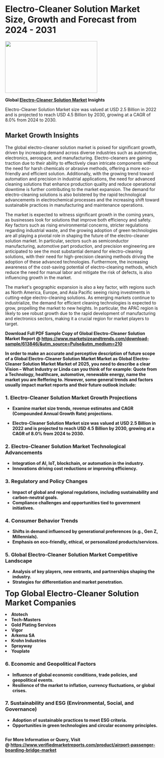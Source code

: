 <H1>Electro-Cleaner Solution Market Size, Growth and Forecast from 2024 - 2031</H1><img class="aligncenter size-medium wp-image-584254" src="https://thirdeyenews.in/wp-content/uploads/2024/09/Global-Market-Research-300x168.jpeg" alt="" width="300" height="168" /><p><strong>Global&nbsp;<a href="https://www.marketsizeandtrends.com/download-sample/613846/&amp;utm_source=Pulse&amp;utm_medium=210">Electro-Cleaner Solution Market</a> Insights</strong></p><p>Electro-Cleaner Solution Market size was valued at USD 2.5 Billion in 2022 and is projected to reach USD 4.5 Billion by 2030, growing at a CAGR of 8.0% from 2024 to 2030.</p><p><h2>Market Growth Insights</h2> <p>The global electro-cleaner solution market is poised for significant growth, driven by increasing demand across diverse industries such as automotive, electronics, aerospace, and manufacturing. Electro-cleaners are gaining traction due to their ability to effectively clean intricate components without the need for harsh chemicals or abrasive methods, offering a more eco-friendly and efficient solution. Additionally, with the growing trend toward automation and precision in industrial applications, the need for advanced cleaning solutions that enhance production quality and reduce operational downtime is further contributing to the market expansion. The demand for electro-cleaning solutions is also bolstered by the rapid technological advancements in electrochemical processes and the increasing shift toward sustainable practices in manufacturing and maintenance operations.</p> <p><strong></strong></p> <p>The market is expected to witness significant growth in the coming years, as businesses look for solutions that improve both efficiency and safety. Key factors such as rising environmental concerns, stricter regulations regarding industrial waste, and the growing adoption of green technologies are all playing a pivotal role in shaping the future of the electro-cleaner solution market. In particular, sectors such as semiconductor manufacturing, automotive part production, and precision engineering are anticipated to see the most substantial demand for electro-cleaning solutions, with their need for high-precision cleaning methods driving the adoption of these advanced technologies. Furthermore, the increasing awareness of the cost-saving potential of electro-cleaning methods, which reduce the need for manual labor and mitigate the risk of defects, is also influencing growth in the market. <p>The market's geographic expansion is also a key factor, with regions such as North America, Europe, and Asia Pacific seeing rising investments in cutting-edge electro-cleaning solutions. As emerging markets continue to industrialize, the demand for efficient cleaning technologies is expected to grow, propelling the market to new heights. In particular, the APAC region is likely to see robust growth due to the rapid development of manufacturing and electronics sectors, making it a crucial region for market players to target. </p> <p><strong></p><p><span class=""><strong>Download Full PDF Sample Copy of Global Electro-Cleaner Solution Market Report</strong> @ <a href="https://www.marketsizeandtrends.com/download-sample/613846/&amp;utm_source=Pulse&amp;utm_medium=210" target="_blank">https://www.marketsizeandtrends.com/download-sample/613846/&amp;utm_source=Pulse&amp;utm_medium=210</a></span></p><p>In order to make an accurate and perceptive description of future scope of a Global&nbsp;Electro-Cleaner Solution Market Market as Global&nbsp;Electro-Cleaner Solution Market Market of 2025, you need to describe a clear Vision &ndash; What Industry or Linda can you think of for example: Quote from a Technology, healthcare, automotive, renewable energy, name the market you are Reffering to. However, some general trends and factors usually impact market reports and their future outlook include:</p><h3>1.&nbsp;<strong>Electro-Cleaner Solution Market Growth Projections</strong></h3><ul><li>Examine market size trends, revenue estimates and CAGR (Compounded Annual Growth Rate) projections.</li><li><p>Electro-Cleaner Solution Market size was valued at USD 2.5 Billion in 2022 and is projected to reach USD 4.5 Billion by 2030, growing at a CAGR of 8.0% from 2024 to 2030.</p></li></ul><h3>2.&nbsp;<strong>Electro-Cleaner Solution Market Technological Advancements</strong></h3><ul><li>Integration of AI, IoT, blockchain, or automation in the industry.</li><li>Innovations driving cost reductions or improving efficiency.</li></ul><h3>3.&nbsp;<strong>Regulatory and Policy Changes</strong></h3><ul><li>Impact of global and regional regulations, including sustainability and carbon-neutral goals.</li><li>Compliance challenges and opportunities tied to government initiatives.</li></ul><h3>4.&nbsp;<strong>Consumer Behavior Trends</strong></h3><ul><li>Shifts in demand influenced by generational preferences (e.g., Gen Z, Millennials).</li><li>Emphasis on eco-friendly, ethical, or personalized products/services.</li></ul><h3>5.&nbsp;<strong>Global Electro-Cleaner Solution Market Competitive Landscape</strong></h3><ul><li>Analysis of key players, new entrants, and partnerships shaping the industry.</li><li>Strategies for differentiation and market penetration.</li></ul><p data-pm-slice="1 1 []"><span style="color: inherit; font-family: inherit; font-size: 25px;">Top Global Electro-Cleaner Solution Market Companies</span></p><div class="" data-test-id=""><p><li>Atotech</li><li> Tech-Masters</li><li> Gold Plating Services</li><li> Vigor</li><li> Arkema SA</li><li> Krohn Industries</li><li> Sprayway</li><li> Youplate</li></p></div><h3>6.&nbsp;<strong>Economic and Geopolitical Factors</strong></h3><ul><li>Influence of global economic conditions, trade policies, and geopolitical events.</li><li>Resilience of the market to inflation, currency fluctuations, or global crises.</li></ul><h3>7.&nbsp;<strong>Sustainability and ESG (Environmental, Social, and Governance)</strong></h3><ul><li>Adoption of sustainable practices to meet ESG criteria.</li><li>Opportunities in green technologies and circular economy principles.</li></ul><h2><strong style="font-size: 14px;">For More Information or Query, Visit @&nbsp;</strong><a style="background-color: #ffffff; font-size: 14px;" href="https://www.marketsizeandtrends.com/report/electro-cleaner-solution-market/" target="_blank">https://www.verifiedmarketreports.com/product/airport-passenger-boarding-bridge-market</a></h2>
